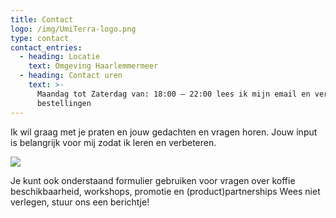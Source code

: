 ```yaml
---
title: Contact
logo: /img/UmiTerra-logo.png
type: contact
contact_entries:
  - heading: Locatie
    text: Omgeving Haarlemmermeer
  - heading: Contact uren
    text: >-
      Maandag tot Zaterdag van: 18:00 – 22:00 lees ik mijn email en verwerk ik
      bestellingen
---
```

Ik wil graag met je praten en jouw gedachten en vragen horen. Jouw input is belangrijk voor mij zodat ik leren en verbeteren.

![](https://preview--umiterra-138f8.stackbit.dev/img/LesleyWuite-AI-Unblurred.png)

Je kunt ook onderstaand formulier gebruiken voor vragen over koffie
beschikbaarheid, workshops, promotie en (product)partnerships
Wees niet verlegen, stuur ons een berichtje!
